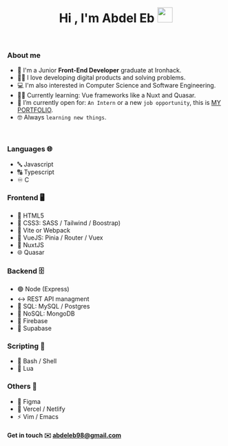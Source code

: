 <h1 align="center">Hi , I'm Abdel Eb <img src="https://media.giphy.com/media/hvRJCLFzcasrR4ia7z/giphy.gif" width="35"></h1>

<br>

### About me

- :school: I'm a Junior <strong>Front-End Developer</strong> graduate at Ironhack.
- :technologist: I love developing digital products and solving problems.
- :computer: I'm also interested in Computer Science and Software Engineering.
- :student: Currently learning: Vue frameworks like a Nuxt and Quasar.
- :thinking: I’m currently open for: `An Intern` or a new `job opportunity`, this is [MY PORTFOLIO](https://portfolio-v1-lyart.vercel.app/).
- :nerd_face: Always `learning new things`.

<br>

### Languages 🌐

- 🔤 Javascript
- 🔠 Typescript
- ♾️ C

### Frontend 🖥️

- 📙 HTML5
- 🎨 CSS3: SASS / Tailwind / Boostrap)
- 📒 Vite or Webpack
- 📗 VueJS: Pinia / Router / Vuex
- 💠 NuxtJS
- 🌐 Quasar

### Backend 🗄️

- 🟢 Node (Express)
- ↔️ REST API managment
- 💾 SQL: MySQL / Postgres
- 🔀 NoSQL: MongoDB
- 📙 Firebase
- 📗 Supabase

### Scripting 📜

- 📜 Bash / Shell
- 🔵 Lua

### Others 🔀

- 🌱 Figma
- 📙 Vercel / Netlify
- ⚡ Vim / Emacs

#### Get in touch ✉️ abdeleb98@gmail.com
